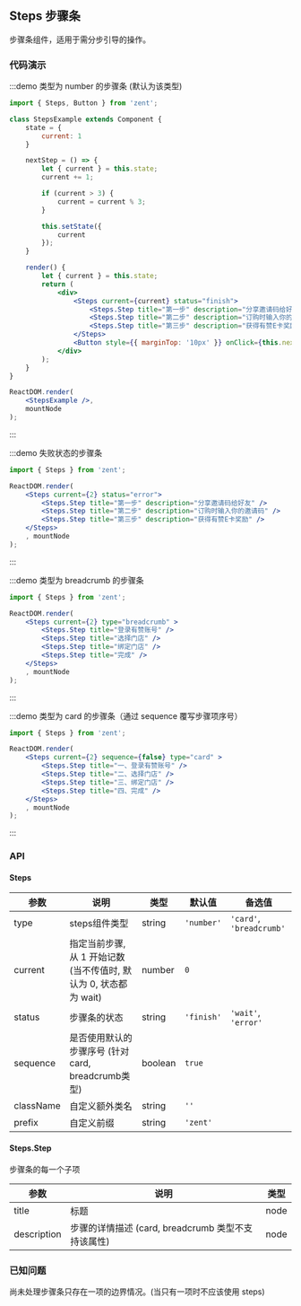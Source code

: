 ## Steps 步骤条

步骤条组件，适用于需分步引导的操作。

### 代码演示

:::demo 类型为 number 的步骤条 (默认为该类型)
```jsx
import { Steps, Button } from 'zent';

class StepsExample extends Component {
	state = {
		current: 1
	}

	nextStep = () => {
		let { current } = this.state;
		current += 1;

		if (current > 3) {
			current = current % 3;
		}

		this.setState({
			current
		});
	}

	render() {
		let { current } = this.state;
		return (
			<div>
				<Steps current={current} status="finish">
					<Steps.Step title="第一步" description="分享邀请码给好友分享邀请码给好友" />
					<Steps.Step title="第二步" description="订购时输入你的邀请码" />
					<Steps.Step title="第三步" description="获得有赞E卡奖励" />
				</Steps>
				<Button style={{ marginTop: '10px' }} onClick={this.nextStep}>下一步</Button>
			</div>
		);
	}
}

ReactDOM.render(
	<StepsExample />,
	mountNode
);
```
:::

:::demo 失败状态的步骤条
```jsx
import { Steps } from 'zent';

ReactDOM.render(
	<Steps current={2} status="error">
		<Steps.Step title="第一步" description="分享邀请码给好友" />
		<Steps.Step title="第二步" description="订购时输入你的邀请码" />
		<Steps.Step title="第三步" description="获得有赞E卡奖励" />
	</Steps>
	, mountNode
);
```
:::

:::demo 类型为 breadcrumb 的步骤条
```jsx
import { Steps } from 'zent';

ReactDOM.render(
	<Steps current={2} type="breadcrumb" >
		<Steps.Step title="登录有赞账号" />
		<Steps.Step title="选择门店" />
		<Steps.Step title="绑定门店" />
		<Steps.Step title="完成" />
	</Steps>
	, mountNode
);
```
:::

:::demo 类型为 card 的步骤条（通过 sequence 覆写步骤项序号）
```jsx
import { Steps } from 'zent';

ReactDOM.render(
	<Steps current={2} sequence={false} type="card" >
		<Steps.Step title="一、登录有赞账号" />
		<Steps.Step title="二、选择门店" />
		<Steps.Step title="三、绑定门店" />
		<Steps.Step title="四、完成" />
	</Steps>
	, mountNode
);
```
:::

### API

#### Steps

| 参数        | 说明                                         | 类型     | 默认值            | 备选值                       |
| --------- | ------------------------------------------ | ------ | -------------- | ------------------------- |
| type      | steps组件类型                                  | string | `'number'`     | `'card'`,  `'breadcrumb'` |
| current   | 指定当前步骤, 从 1 开始记数 (当不传值时, 默认为 0, 状态都为 wait) | number | `0`            |                           |
| status    | 步骤条的状态                                     | string | `'finish'`     | `'wait'`, `'error'`       |
| sequence    | 是否使用默认的步骤序号 (针对card, breadcrumb类型)           | boolean | `true`     |        |
| className | 自定义额外类名                                    | string | `''`           |                           |
| prefix    | 自定义前缀                                      | string | `'zent'`       |                           |

#### Steps.Step

步骤条的每一个子项

| 参数          | 说明                                  | 类型   |
| ----------- | ----------------------------------- | ---- |
| title       | 标题                                  | node |
| description | 步骤的详情描述 (card, breadcrumb 类型不支持该属性) | node |

### 已知问题

尚未处理步骤条只存在一项的边界情况。(当只有一项时不应该使用 steps)
